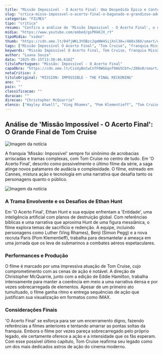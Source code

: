 ```yaml
---
title: "Missão Impossível - O Acerto Final: Uma Despedida Épica e Conturbada de Tom Cruise"
slug: "crtica-misso-impossvel-o-acerto-final-o-bagunado-e-grandioso-adeus-de-tom-cruise"
categoria: "FILMES"
tipo: "critica"
resumo: "Confira a análise de 'Missão Impossível - O Acerto Final', o último filme da saga que promete ser a mais grandiosa e complexa aventura de Tom Cruise."
midia: "https://www.youtube.com/embed/gsPKkKJX_rY"
tipoMidia: "video"
thumb: "https://cdn.ome.lt/04fjWKL3YOBzc2qmNW4SijXnl30=/480x360/smart/extras/conteudos/missao-impossivel-8-acerto-final-critica.jpg"
tags: ["Missão Impossível O Acerto Final", "Tom Cruise", "franquia Missão Impossível", "crítica de cinema", "filmes de ação", "Festival de Cannes"]
keywords: "Missão Impossível O Acerto Final, Tom Cruise, franquia Missão Impossível, crítica de cinema, filmes de ação, Festival de Cannes"
author: "Luana Souza"
data: "2025-05-15T13:30:46.616Z"
tituloPortugues: "Missão: Impossível - O Acerto Final"
capaObra: "https://cdn.ome.lt/CisUyBnCwCnTF0WGGqnT9AG5CbY=/200x0/smart/extras/capas/SnapInsta.to_486331607_693980956300019_7566203391674186529_n.jpg"
notaCritico: 4
tituloOriginal: "MISSION: IMPOSSIBLE - THE FINAL RECKONING"
ano: ""
pais: ""
classificacao: ""
duracao: ""
direcao: "Christopher McQuarrie"
elenco: ["Hayley Atwell", "Ving Rhames", "Pom Klementieff", "Tom Cruise", "Shea Whigham", "Holt McCallany", "Mark Gatiss", "Henry Czerny", "Simon Pegg", "Nick Offerman", "Angela Bassett", "Esai Morales"]
---
```


## Análise de 'Missão Impossível - O Acerto Final': O Grande Final de Tom Cruise

![Imagem da notícia](https://cdn.ome.lt/NGWc4bhwnR7asKStW9SV0DLIQw8=/fit-in/837x500/smart/uploads/conteudo/fotos/missao-impossivel-8-acerto-final-critica3.jpg)

A franquia 'Missão: Impossível' sempre foi sinônimo de acrobacias arriscadas e tramas complexas, com Tom Cruise no centro de tudo. Em 'O Acerto Final', descrito como possivelmente o último filme da série, a saga atinge novos patamares de audácia e complexidade. O filme, estreado em Cannes, mistura ação e tecnologia em uma narrativa que desafia tanto os personagens quanto o público.

![Imagem da notícia](https://cdn.ome.lt/NN85WN0En-hZZPwBWdCpchtVWCI=/fit-in/837x500/smart/uploads/conteudo/fotos/missao-impossivel-8-acerto-final-critica2.jpg)

### A Trama Envolvente e os Desafios de Ethan Hunt

Em 'O Acerto Final', Ethan Hunt e sua equipe enfrentam a 'Entidade', uma inteligência artificial com planos de destruição global. Com referências bíblicas e uma narrativa que aproxima Hunt de uma figura messiânica, o filme explora temas de sacrifício e redenção. A equipe, incluindo personagens como Luther (Ving Rhames), Benji (Simon Pegg) e a nova recruta Paris (Pom Klementieff), trabalha para desmantelar a ameaça em uma jornada que os leva de submarinos a combates aéreos espetaculares.

### Performances e Produção

O filme é marcado por uma impressiva atuação de Tom Cruise, cujo comprometimento com as cenas de ação é notável. A direção de Christopher McQuarrie, junto com a edição de Eddie Hamilton, trabalha intensamente para manter a coerência em meio a uma narrativa densa e por vezes sobrecarregada de elementos. Apesar de um primeiro ato tumultuado, o filme ganha ritmo e entrega sequências de ação que justificam sua visualização em formatos como IMAX.

### Considerações Finais

'O Acerto Final' se esforça para ser um encerramento digno, fazendo referências a filmes anteriores e tentando amarrar as pontas soltas da franquia. Embora o filme por vezes pareça sobrecarregado pelo próprio legado, ele certamente oferece a ação e a intensidade que os fãs esperam. Com esse possível último capítulo, Tom Cruise reafirma seu legado como um dos mais dedicados astros de ação do cinema moderno.